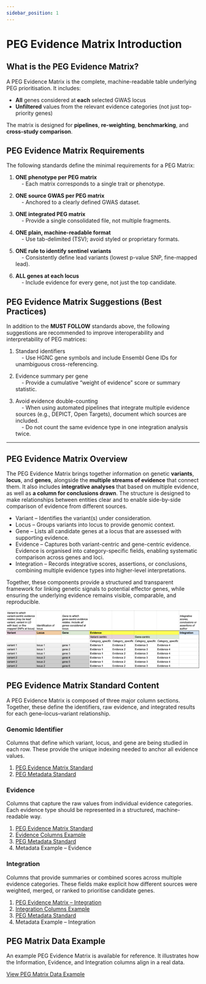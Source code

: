 ```yaml
---
sidebar_position: 1
---
```

# PEG Evidence Matrix Introduction

## What is the PEG Evidence Matrix?

A PEG Evidence Matrix is the complete, machine-readable table underlying PEG prioritisation.
It includes:

* **All** genes considered at **each** selected GWAS locus
* **Unfiltered** values from the relevant evidence categories (not just top-priority genes)

The matrix is designed for **pipelines**, **re-weighting**, **benchmarking**, and **cross-study comparison**.

## PEG Evidence Matrix Requirements
The following standards define the minimal requirements for a PEG Matrix:

1. **ONE phenotype per PEG matrix**  
      &nbsp;&nbsp;&nbsp;&nbsp;- Each matrix corresponds to a single trait or phenotype.  

2. **ONE source GWAS per PEG matrix**  
      &nbsp;&nbsp;&nbsp;&nbsp;- Anchored to a clearly defined GWAS dataset.  

3. **ONE integrated PEG matrix**  
      &nbsp;&nbsp;&nbsp;&nbsp;- Provide a single consolidated file, not multiple fragments.  

4. **ONE plain, machine-readable format**  
      &nbsp;&nbsp;&nbsp;&nbsp;- Use tab-delimited (TSV); avoid styled or proprietary formats.  

5. **ONE rule to identify sentinel variants**  
      &nbsp;&nbsp;&nbsp;&nbsp;- Consistently define lead variants (lowest p-value SNP, fine-mapped lead).

6. **ALL genes at each locus**  
      &nbsp;&nbsp;&nbsp;&nbsp;- Include evidence for every gene, not just the top candidate.  

## PEG Evidence Matrix Suggestions (Best Practices)
In addition to the **MUST FOLLOW** standards above, the following suggestions are recommended to improve interoperability and interpretability of PEG matrices:

1. Standard identifiers <br/>
    &nbsp;&nbsp;&nbsp;&nbsp;- Use HGNC gene symbols and include Ensembl Gene IDs for unambiguous cross-referencing.

2. Evidence summary per gene<br/>
&nbsp;&nbsp;&nbsp;&nbsp;-  Provide a cumulative “weight of evidence” score or summary statistic.

3. Avoid evidence double-counting<br/>
&nbsp;&nbsp;&nbsp;&nbsp;- When using automated pipelines that integrate multiple evidence sources (e.g., DEPICT, Open Targets), document which sources are included.<br/>
&nbsp;&nbsp;&nbsp;&nbsp;- Do not count the same evidence type in one integration analysis twice.
___

## PEG Evidence Matrix Overview

The PEG Evidence Matrix brings together information on genetic **variants**, **locus**, and **genes**, alongside the **multiple streams of evidence** that connect them. It also includes **integrative analyses** that based on multiple evidence, as well as **a column for conclusions drawn**. The structure is designed to make relationships between entities clear and to enable side-by-side comparison of evidence from different sources.

- Variant – Identifies the variant(s) under consideration.
- Locus – Groups variants into locus to provide genomic context.
- Gene – Lists all candidate genes at a locus that are assessed with supporting evidence.
- Evidence – Captures both variant-centric and gene-centric evidence. Evidence is organised into category-specific fields, enabling systematic comparison across genes and loci.
- Integration – Records integrative scores, assertions, or conclusions, combining multiple evidence types into higher-level interpretations.

Together, these components provide a structured and transparent framework for linking genetic signals to potential effector genes, while ensuring the underlying evidence remains visible, comparable, and reproducible.

![PEG Evidence Matrix demo](../img/peg-matrix-demo.png)

## PEG Evidence Matrix Standard Content

A PEG Evidence Matrix is composed of three major column sections. Together, these define the identifiers, raw evidence, and integrated results for each gene–locus–variant relationship.

### Genomic Identifier
Columns that define which variant, locus, and gene are being studied in each row. These provide the unique indexing needed to anchor all evidence values.

1. [PEG Evidence Matrix Standard](./peg-matrix.md#genomic-identifier)
2. [PEG Metadata Standard](../peg-metadata/peg-metadata.md#genomic-identifier)

### Evidence
Columns that capture the raw values from individual evidence categories. Each evidence type should be represented in a structured, machine-readable way.
1. [PEG Evidence Matrix Standard](./peg-matrix.md#evidence--general-pattern)
2. [Evidence Columns Example](./peg-matrix-example.md#variant-centric-evidence-examples)
3. [PEG Metadata Standard](../peg-metadata/peg-metadata.md#evidence)
4. Metadata Example – Evidence

### Integration
Columns that provide summaries or combined scores across multiple evidence categories.
These fields make explicit how different sources were weighted, merged, or ranked to prioritise candidate genes.
1. [PEG Evidence Matrix – Integration](./peg-matrix.md#integration-evidence--general-pattern)
2. [Integration Columns Example](./peg-matrix-example.md#integration-evidence-examples)
3. [PEG Metadata Standard](../peg-metadata/peg-metadata.md#integration)
4. Metadata Example – Integration

## PEG Matrix Data Example
An example PEG Evidence Matrix is available for reference. It illustrates how the Information, Evidence, and Integration columns align in a real data.

[View PEG Matrix Data Example](../peg-one-example.md)